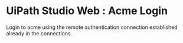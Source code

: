 # UiPath Studio Web : Acme Login

Login to acme using the remote authentication connection established already in the connections.
